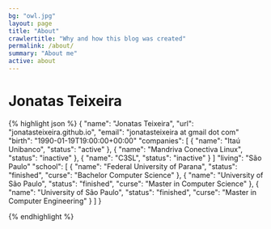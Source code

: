 ```yaml
---
bg: "owl.jpg"
layout: page
title: "About"
crawlertitle: "Why and how this blog was created"
permalink: /about/
summary: "About me"
active: about
---
```


# Jonatas Teixeira

{% highlight json %}
{
    "name": "Jonatas Teixeira",
    "url": "jonatasteixeira.github.io",
    "email": "jonatasteixeira at gmail dot com"
    "birth": "1990-01-19T19:00:00+00:00"
    "companies": [
        { "name": "Itaú Unibanco", "status": "active" },
        { "name": "Mandriva Conectiva Linux", "status": "inactive" },
        { "name": "C3SL", "status": "inactive" }
    ]
    "living": "São Paulo"
    "school": [
        { 
            "name": "Federal University of Parana", 
            "status": "finished", 
            "curse": "Bachelor Computer Science" 
        },
        { 
            "name": "University of São Paulo", 
            "status": "finished", 
            "curse": "Master in Computer Science" 
        },
        { 
            "name": "University of São Paulo", 
            "status": "finished", 
            "curse": "Master in Computer Engineering" 
        }
    ]
}

{% endhighlight %}

